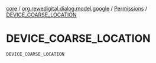 [core](../../index.md) / [org.rewedigital.dialog.model.google](../index.md) / [Permissions](index.md) / [DEVICE_COARSE_LOCATION](./-d-e-v-i-c-e_-c-o-a-r-s-e_-l-o-c-a-t-i-o-n.md)

# DEVICE_COARSE_LOCATION

`DEVICE_COARSE_LOCATION`